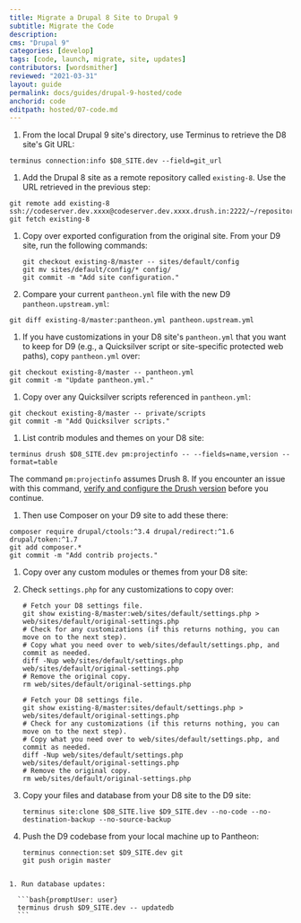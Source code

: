 ```yaml
---
title: Migrate a Drupal 8 Site to Drupal 9
subtitle: Migrate the Code
description: 
cms: "Drupal 9"
categories: [develop]
tags: [code, launch, migrate, site, updates]
contributors: [wordsmither]
reviewed: "2021-03-31"
layout: guide
permalink: docs/guides/drupal-9-hosted/code
anchorid: code
editpath: hosted/07-code.md
---
```


1. From the local Drupal 9 site's directory, use Terminus to retrieve the D8 site's Git URL:

  ```bash{promptUser: user}
  terminus connection:info $D8_SITE.dev --field=git_url
  ```

1. Add the Drupal 8 site as a remote repository called `existing-8`. Use the URL retrieved in the previous step:

  ```bash{promptUser: user}
  git remote add existing-8 ssh://codeserver.dev.xxxx@codeserver.dev.xxxx.drush.in:2222/~/repository.git
  git fetch existing-8
  ```

1. Copy over exported configuration from the original site. From your D9 site, run the following commands:

   ```bash{promptUser: user}
   git checkout existing-8/master -- sites/default/config
   git mv sites/default/config/* config/
   git commit -m "Add site configuration."
   ```

1. Compare your current `pantheon.yml` file with the new D9 `pantheon.upstream.yml`:

  ```bash{promptUser: user}
  git diff existing-8/master:pantheon.yml pantheon.upstream.yml
  ```

1. If you have customizations in your D8 site's `pantheon.yml` that you want to keep for D9 (e.g., a Quicksilver script or site-specific protected web paths), copy `pantheon.yml` over:

  ```bash{promptUser: user}
  git checkout existing-8/master -- pantheon.yml
  git commit -m "Update pantheon.yml."
  ```

1. Copy over any Quicksilver scripts referenced in `pantheon.yml`:

  ```bash{promptUser: user}
  git checkout existing-8/master -- private/scripts
  git commit -m "Add Quicksilver scripts."
  ```

1. List contrib modules and themes on your D8 site:

  ```bash{promptUser: user}
  terminus drush $D8_SITE.dev pm:projectinfo -- --fields=name,version --format=table
  ```

  The command `pm:projectinfo` assumes Drush 8. If you encounter an issue with this command, [verify and configure the Drush version](/drush-versions) before you continue.

1. Then use Composer on your D9 site to add these there:

  ```bash{promptUser: user}
  composer require drupal/ctools:^3.4 drupal/redirect:^1.6 drupal/token:^1.7
  git add composer.*
  git commit -m "Add contrib projects."
  ```

1. Copy over any custom modules or themes from your D8 site:

   <Partial file="drupal-9/custom-modules-themes.md" />


1. Check `settings.php` for any customizations to copy over:

    <TabList>

    <Tab title="With Nested Docroot" id="code-docroot" active={true}>

    ```bash{promptUser:user}
    # Fetch your D8 settings file.
    git show existing-8/master:web/sites/default/settings.php > web/sites/default/original-settings.php
    # Check for any customizations (if this returns nothing, you can move on to the next step).
    # Copy what you need over to web/sites/default/settings.php, and commit as needed.
    diff -Nup web/sites/default/settings.php web/sites/default/original-settings.php
    # Remove the original copy.
    rm web/sites/default/original-settings.php
    ```

    </Tab>


    <Tab title="Without Nested Docroot" id="code-nodocroot">

    ```bash{promptUser:user}
    # Fetch your D8 settings file.
    git show existing-8/master:sites/default/settings.php > web/sites/default/original-settings.php
    # Check for any customizations (if this returns nothing, you can move on to the next step).
    # Copy what you need over to web/sites/default/settings.php, and commit as needed.
    diff -Nup web/sites/default/settings.php web/sites/default/original-settings.php
    # Remove the original copy.
    rm web/sites/default/original-settings.php
    ```

    </Tab>

    </TabList>

2. Copy your files and database from your D8 site to the D9 site:

    ```bash{promptUser: user}
    terminus site:clone $D8_SITE.live $D9_SITE.dev --no-code --no-destination-backup --no-source-backup
    ```

3. Push the D9 codebase from your local machine up to Pantheon:

    ```bash{promptUser: user}
    terminus connection:set $D9_SITE.dev git
    git push origin master
  ```

1. Run database updates:

    ```bash{promptUser: user}
    terminus drush $D9_SITE.dev -- updatedb
    ```